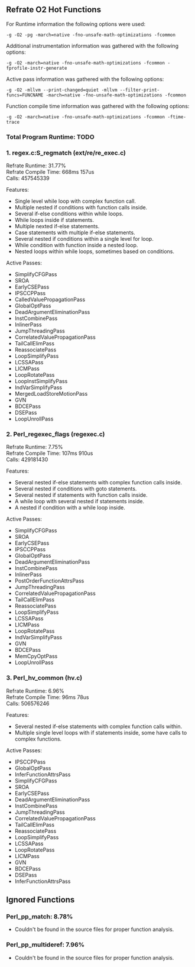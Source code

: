 ## Refrate O2 Hot Functions

For Runtime information the following options were used:
```
-g -O2 -pg -march=native -fno-unsafe-math-optimizations -fcommon
```

Additional instrumentation information was gathered with the following options:
```
-g -O2 -march=native -fno-unsafe-math-optimizations -fcommon -fprofile-instr-generate
```

Active pass information was gathered with the following options:
```
-g -O2 -mllvm --print-changed=quiet -mllvm --filter-print-funcs=FUNCNAME -march=native -fno-unsafe-math-optimizations -fcommon
```

Function compile time information was gathered with the following options:
```
-g -O2 -march=native -fno-unsafe-math-optimizations -fcommon -ftime-trace
```

### Total Program Runtime: TODO

### 1. regex.c:S_regmatch (ext/re/re_exec.c)
Refrate Runtime: 31.77% \
Refrate Compile Time: 668ms 157us \
Calls: 457545339 

Features:
- Single level while loop with complex function call.
- Multiple nested if conditions with function calls inside.
- Several if-else conditions within while loops.
- While loops inside if statements.
- Multiple nexted if-else statements.
- Case statements with multiple if-else statements.
- Several nested if conditions within a single level for loop.
- While condition with function inside a nested loop.
- Nested loops within while loops, sometimes based on conditions.

Active Passes:
- SimplifyCFGPass
- SROA
- EarlyCSEPass
- IPSCCPPass
- CalledValuePropagationPass
- GlobalOptPass
- DeadArgumentEliminationPass
- InstCombinePass
- InlinerPass
- JumpThreadingPass
- CorrelatedValuePropagationPass
- TailCallElimPass
- ReassociatePass
- LoopSimplifyPass
- LCSSAPass
- LICMPass
- LoopRotatePass
- LoopInstSimplifyPass
- IndVarSimplifyPass
- MergedLoadStoreMotionPass
- GVN
- BDCEPass
- DSEPass
- LoopUnrollPass

### 2. Perl_regexec_flags (regexec.c)
Refrate Runtime: 7.75% \
Refrate Compile Time: 107ms 910us \
Calls: 429181430

Features:
- Several nested if-else statements with complex function calls inside.
- Several nested if conditions with goto statements.
- Several nested if statements with function calls inside.
- A while loop with several nested if statements inside.
- A nested if condition with a while loop inside.

Active Passes:
- SimplifyCFGPass
- SROA
- EarlyCSEPass
- IPSCCPPass
- GlobalOptPass
- DeadArgumentEliminationPass
- InstCombinePass
- InlinerPass
- PostOrderFunctionAttrsPass
- JumpThreadingPass
- CorrelatedValuePropagationPass
- TailCallElimPass
- ReassociatePass
- LoopSimplifyPass
- LCSSAPass
- LICMPass
- LoopRotatePass
- IndVarSimplifyPass
- GVN
- BDCEPass
- MemCpyOptPass
- LoopUnrollPass

### 3. Perl_hv_common (hv.c)
Refrate Runtime: 6.96% \
Refrate Compile Time: 96ms 78us \
Calls: 506576246

Features:
- Several nested if-else statements with complex function calls within.
- Multiple single level loops with if statements inside, some have calls to complex functions.

Active Passes:
- IPSCCPPass
- GlobalOptPass
- InferFunctionAttrsPass
- SimplifyCFGPass
- SROA
- EarlyCSEPass
- DeadArgumentEliminationPass
- InstCombinePass
- JumpThreadingPass
- CorrelatedValuePropagationPass
- TailCallElimPass
- ReassociatePass
- LoopSimplifyPass
- LCSSAPass
- LoopRotatePass
- LICMPass
- GVN
- BDCEPass
- DSEPass
- InferFunctionAttrsPass

## Ignored Functions

### Perl_pp_match: 8.78%
- Couldn't be found in the source files for proper function analysis.

### Perl_pp_multideref: 7.96%
- Couldn't be found in the source files for proper function analysis.
